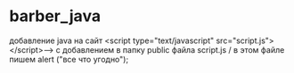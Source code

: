 # barber_java
добавление java на сайт &lt;script type="text/javascript" src="script.js">&lt;/script>-->  с добавлением в папку public файла script.js  /  в этом файле пишем alert ("все что угодно");
